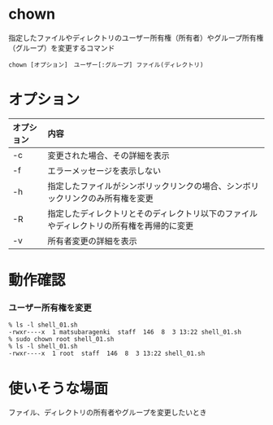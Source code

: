 # chown
指定したファイルやディレクトリのユーザー所有権（所有者）やグループ所有権（グループ）を変更するコマンド
```
chown [オプション]　ユーザー[:グループ] ファイル(ディレクトリ)
```

# オプション
| オプション | 内容 |
| :--- | :--- |
| -c | 変更された場合、その詳細を表示 | 
| -f | エラーメッセージを表示しない | 
| -h | 指定したファイルがシンボリックリンクの場合、シンボリックリンクのみ所有権を変更 | 
| -R | 指定したディレクトリとそのディレクトリ以下のファイルやディレクトリの所有権を再帰的に変更 | 
| -v | 所有者変更の詳細を表示 | 

# 動作確認
### ユーザー所有権を変更
```
% ls -l shell_01.sh
-rwxr----x  1 matsubaragenki  staff  146  8  3 13:22 shell_01.sh
% sudo chown root shell_01.sh 
% ls -l shell_01.sh          
-rwxr----x  1 root  staff  146  8  3 13:22 shell_01.sh
```

# 使いそうな場面
ファイル、ディレクトリの所有者やグループを変更したいとき
